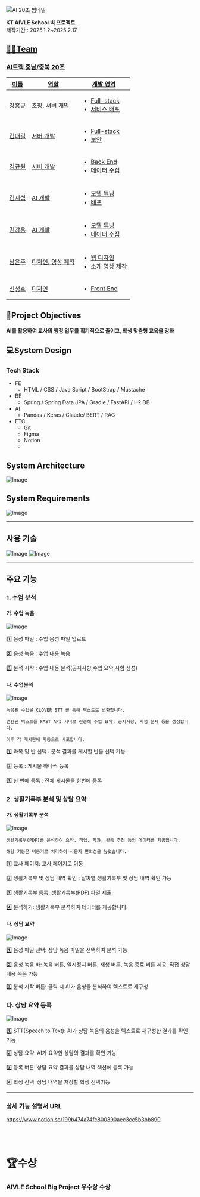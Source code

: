 ![AI 20조 썸네일](https://github.com/user-attachments/assets/751af4bc-d885-40b9-95b4-aeda6d770586)


**KT AIVLE School 빅 프로젝트**
<br>
제작기간 : 2025.1.2~2025.2.17


## <u>👨‍🔧Team
 ### AI트랙 충남/충북 20조
<table>
    <thead>
        <tr>
            <th>이름</th>
            <th>역할</th>
            <th>개발 영역</th>
        </tr>
    </thead>
    <tbody>
      <tr>
            <td>강홍규</td>
            <td>  
                조장, 서버 개발
            </td>
            <td>
              <ul>
                  <li>Full-stack</li>
                  <li>서비스 배포</li>
              </ul>
            </td>
        </tr>
        <tr>
            <td>김대길</td>
            <td>  
               서버 개발
            </td>
            <td>
              <ul>
                  <li>Full-stack</li>
                  <li>보안</li>
              </ul>
            </td>
        </tr>
        <tr>
            <td>김규원</td>
            <td>  
                서버 개발
            </td>
            <td>
              <ul>
                  <li>Back End</li>
                  <li>데이터 수집</li>
              </ul>
            </td>
        </tr>
        <tr>
            <td>김지섭</td>
            <td>  
                AI 개발
            </td>
            <td>
              <ul>
                  <li>모델 튜닝</li>
                  <li>배포</li>
              </ul>
            </td>
        </tr>
        <tr>
          <td>김강용</td>
            <td>  
                 AI 개발
            </td>
            <td>
              <ul>
                  <li>모델 튜닝</li>
                  <li>데이터 수집</li>
              </ul>
            </td>
        </tr>
        <tr>
          <td>남윤주</td>
            <td>  
                디자인, 영상 제작
            </td>
            <td>
              <ul>
                  <li>웹 디자인</li>
                  <li>소개 영상 제작</li>
              </ul>
            </td>
        </tr>
      <tr>
          <td>신성호</td>
            <td>  
                디자인
            </td>
            <td>
              <ul>
                  <li>Front End</li>
              </ul>
            </td>
        </tr>
    </tbody>
</table>


## </u> 🧐Project Objectives
**AI를 활용하여 교사의 행정 업무를 획기적으로 줄이고, 학생 맞춤형 교육을 강화**



## </u> 💻System Design
 ### Tech Stack
- FE
    - HTML / CSS / Java Script / BootStrap / Mustache
- BE
    - Spring / Spring Data JPA / Gradle / FastAPI / H2 DB
- AI
    - Pandas / Keras / Claude/ BERT / RAG
- ETC
    - Git
    - Figma
    - Notion
    - 
## System Architecture
![Image](https://github.com/user-attachments/assets/ba5bc215-fe7b-477e-a618-04d337b8322d)

 ## System Requirements
 ![Image](https://github.com/user-attachments/assets/d5cb4c78-565e-4043-8bef-257692ef497c)

*****

## 사용 기술
 ![Image](https://github.com/user-attachments/assets/60fbbead-0552-4254-ad12-90198979c64d)
 ![Image](https://github.com/user-attachments/assets/4e1260c5-3fe2-4e2a-bf01-9f55a60439db)

*****

## 주요 기능

### 1. 수업 분석

#### 가. 수업 녹음
![Image](https://github.com/user-attachments/assets/4854dcc3-307a-4912-a8c3-b9091779e82d)

1️⃣ 음성 파일 : 수업 음성 파일 업로드  

2️⃣ 음성 녹음 : 수업 내용 녹음

3️⃣ 분석 시작 : 수업 내용 분석(공지사항,수업 요약,시험 생성)

#### 나. 수업분석
![Image](https://github.com/user-attachments/assets/db7bc0ee-de1d-4e99-94ab-a1d254b041df)

```
녹음된 수업을 CLOVER STT 를 통해 텍스트로 변환합니다.

변환된 텍스트를 FAST API 서버로 전송해 수업 요약, 공지사항, 시험 문제 등을 생성합니다.

이후 각 게시판에 자동으로 배포합니다.
```

1️⃣ 과목 및 반 선택 : 분석 결과를 게시할 반을 선택 가능

2️⃣ 등록 : 게시물 하나씩 등록 

3️⃣ 한 번에 등록 :  전체 게시물을 한번에 등록

### 2. 생활기록부 분석 및 상담 요약

#### 가. 생활기록부 분석
![Image](https://github.com/user-attachments/assets/c9af9fed-9269-429b-a572-7f08c4057134)

```
생활기록부(PDF)를 분석하여 요약, 직업, 학과, 활동 추천 등의 데이터를 제공합니다.

해당 기능은 비동기로 처리하여 사용자 편의성을 높였습니다.
```

1️⃣ 교사 페이지: 교사 페이지로 이동

2️⃣ 생활기록부 및 상담 내역 확인 : 날짜별 생활기록부 및 상담 내역 확인 가능

3️⃣ 생활기록부 등록: 생활기록부(PDF) 파일 제출

4️⃣ 분석하기: 생활기록부 분석하여 데이터를 제공합니다.

#### 나. 상담 요약
![Image](https://github.com/user-attachments/assets/0c5b789f-e5b4-4a65-a121-7765b4eed09e)

1️⃣ 음성 파일 선택: 상담 녹음 파일을 선택하여 분석 가능

2️⃣ 음성 녹음 바: 녹음 버튼, 일시정지 버튼, 재생 버튼, 녹음 종료 버튼 제공. 직접 상담 내용 녹음 가능

3️⃣ 분석 시작 버튼: 클릭 시 AI가 음성을 분석하여 텍스트로 재구성

### 다. 상담 요약 등록
![Image](https://github.com/user-attachments/assets/2fa50579-3821-4370-bb88-76df21f62371)

1️⃣ STT(Speech to Text): AI가 상담 녹음의 음성을 텍스트로 재구성한 결과를 확인 가능

2️⃣ 상담 요약: AI가 요약한 상담의 결과를 확인 가능

3️⃣ 등록 버튼: 상담 요약 결과를 상담 내역 섹션에 등록 가능

4️⃣ 학생 선택: 상담 내역을 저장할 학생 선택기능

*************

 ### 상세 기능 설명서 URL
 https://www.notion.so/199b474a74fc800390aec3cc5b3bb890

<br>
<br>

 # 🏆수상
 ### AIVLE School Big Project 우수상 수상
 



 
